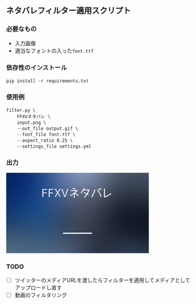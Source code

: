 ## ネタバレフィルター適用スクリプト


### 必要なもの
- 入力画像
- 適当なフォントの入った`font.ttf`


### 依存性のインストール
```
pip install -r requirements.txt
```


### 使用例
```
filter.py \
    FFXVネタバレ \
    input.png \
    --out_file output.gif \
    --font_file font.ttf \
    --aspect_ratio 0.25 \
    --settings_file settings.yml
```

### 出力
![](examples/output.gif)

### TODO
- [ ] ツイッターのメディアURLを渡したらフィルターを適用してメディアとしてアップロードし直す
- [ ] 動画のフィルタリング
